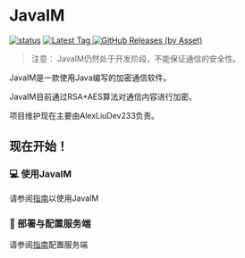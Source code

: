 # JavaIM

[![status](https://img.shields.io/github/actions/workflow/status/JavaIM/JavaIM/buildandcodeql.yml?style=for-the-badge)](https://github.com/QiLechan/JavaIM/actions)
[
![Latest Tag](https://img.shields.io/github/v/tag/JavaIM/JavaIM?label=LATEST%20TAG&style=for-the-badge)
![GitHub Releases (by Asset)](https://img.shields.io/github/downloads/JavaIM/JavaIM/latest/total?style=for-the-badge)
](https://github.com/QiLechan/JavaIM/releases/latest)  

> 注意： JavaIM仍然处于开发阶段，不能保证通信的安全性。

JavaIM是一款使用Java编写的加密通信软件。

JavaIM目前通过RSA+AES算法对通信内容进行加密。

项目维护现在主要由AlexLiuDev233负责。


## 现在开始！
### 💻 使用JavaIM
请参阅[指南](https://docs.qileoffice.top/start/server-start)以使用JavaIM

### 🎯 部署与配置服务端
请参阅[指南](https://docs.qileoffice.top/start/install/client-start)配置服务端
